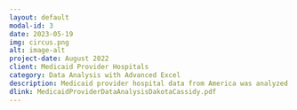 ```yaml
---
layout: default
modal-id: 3
date: 2023-05-19
img: circus.png
alt: image-alt
project-date: August 2022
client: Medicaid Provider Hospitals
category: Data Analysis with Advanced Excel
description: Medicaid provider hospital data from America was analyzed to determine why someone would or would not recommend a hospital in a state.
dlink: MedicaidProviderDataAnalysisDakotaCassidy.pdf
---
```

